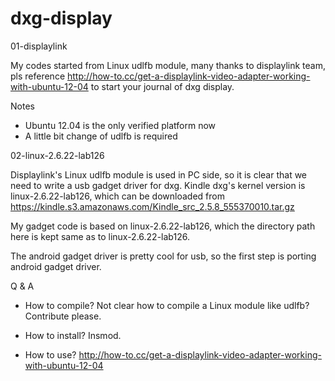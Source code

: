 # dxg-display

01-displaylink

My codes started from Linux udlfb module, many thanks to displaylink team, pls reference http://how-to.cc/get-a-displaylink-video-adapter-working-with-ubuntu-12-04 to start your journal of dxg display.

Notes
- Ubuntu 12.04 is the only verified platform now
- A little bit change of udlfb is required

02-linux-2.6.22-lab126

Displaylink's Linux udlfb module is used in PC side, so it is clear that we need to write a usb gadget driver for dxg. Kindle dxg's kernel version is linux-2.6.22-lab126, which can be downloaded from https://kindle.s3.amazonaws.com/Kindle_src_2.5.8_555370010.tar.gz

My gadget code is based on linux-2.6.22-lab126, which the directory path here is kept same as to linux-2.6.22-lab126.

The android gadget driver is pretty cool for usb, so the first step is porting android gadget driver.

Q & A

- How to compile?
Not clear how to compile a Linux module like udlfb? Contribute please.

- How to install?
Insmod.

- How to use?
http://how-to.cc/get-a-displaylink-video-adapter-working-with-ubuntu-12-04
